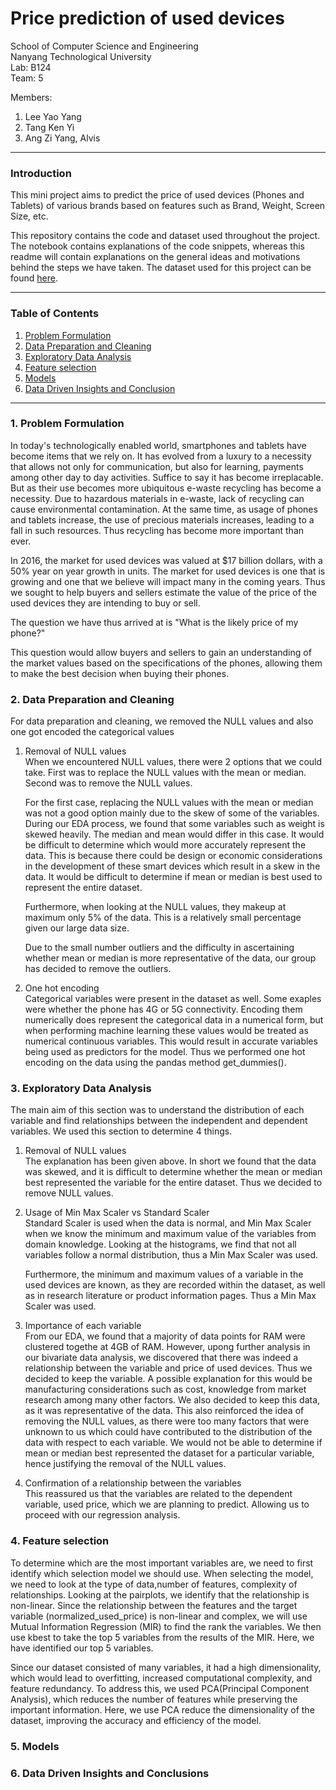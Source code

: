 # Price prediction of used devices

School of Computer Science and Engineering \
Nanyang Technological University \
Lab: B124 \
Team: 5

Members:

1. Lee Yao Yang
2. Tang Ken Yi
3. Ang Zi Yang, Alvis

---

### Introduction

This mini project aims to predict the price of used devices (Phones and Tablets) of various brands based on features such as Brand, Weight, Screen Size, etc.

This repository contains the code and dataset used throughout the project.
The notebook contains explanations of the code snippets, whereas this readme will contain explanations on the general ideas and motivations behind the steps we have taken.
The dataset used for this project can be found [here](https://www.kaggle.com/code/kavya2099/used-phone-price-prediction/notebook).

---

### Table of Contents

1. [Problem Formulation](#1-Problem-Formlation)
2. [Data Preparation and Cleaning](#2-Data-Preparation-and-Cleaning)
3. [Exploratory Data Analysis](#3-Exploratory-Data-Analysis)
4. [Feature selection](#4-Feature-Selection)
5. [Models](#5-Models)
6. [Data Driven Insights and Conclusion](#6-Data-Driven-Insights-and-Conclusion)

---

### 1. Problem Formulation

In today's technologically enabled world, smartphones and tablets have become items that we rely on. It has evolved from a luxury to a necessity that allows not only for communication, but also for learning, payments among other day to day activities. Suffice to say it has become irreplacable. But as their use becomes more ubiquitous e-waste recycling has become a necessity. Due to hazardous materials in e-waste, lack of recycling can cause environmental contamination. At the same time, as usage of phones and tablets increase, the use of precious materials increases, leading to a fall in such resources. Thus recycling has become more important than ever.

In 2016, the market for used devices was valued at $17 billion dollars, with a 50% year on year growth in units. The market for used devices is one that is growing and one that we believe will impact many in the coming years. Thus we sought to help buyers and sellers estimate the value of the price of the used devices they are intending to buy or sell.

The question we have thus arrived at is "What is the likely price of my phone?"

This question would allow buyers and sellers to gain an understanding of the market values based on the specifications of the phones, allowing them to make the best decision when buying their phones.

### 2. Data Preparation and Cleaning

For data preparation and cleaning, we removed the NULL values and also one got encoded the categorical values

1. Removal of NULL values \
   When we encountered NULL values, there were 2 options that we could take. First was to replace the NULL values with the mean or median. Second was to remove the NULL values.

   For the first case, replacing the NULL values with the mean or median was not a good option mainly due to the skew of some of the variables. During our EDA process, we found that some variables such as weight is skewed heavily. The median and mean would differ in this case. It would be difficult to determine which would more accurately represent the data. This is because there could be design or economic considerations in the development of these smart devices which result in a skew in the data. It would be difficult to determine if mean or median is best used to represent the entire dataset.

   Furthermore, when looking at the NULL values, they makeup at maximum only 5% of the data. This is a relatively small percentage given our large data size.

   Due to the small number outliers and the difficulty in ascertaining whether mean or median is more representative of the data, our group has decided to remove the outliers.

2. One hot encoding \
   Categorical variables were present in the dataset as well. Some exaples were whether the phone has 4G or 5G connectivity. Encoding them numerically does represent the categorical data in a numerical form, but when performing machine learning these values would be treated as numerical continuous variables. This would result in accurate variables being used as predictors for the model. Thus we performed one hot encoding on the data using the pandas method get_dummies().

### 3. Exploratory Data Analysis

The main aim of this section was to understand the distribution of each variable and find relationships between the independent and dependent variables.
We used this section to determine 4 things.

1. Removal of NULL values \
   The explanation has been given above. In short we found that the data was skewed, and it is difficult to determine whether the mean or median best represented the variable for the entire dataset. Thus we decided to remove NULL values.

2. Usage of Min Max Scaler vs Standard Scaler \
   Standard Scaler is used when the data is normal, and Min Max Scaler when we know the minimum and maximum value of the variables from domain knowledge. Looking at the histograms, we find that not all variables follow a normal distribution, thus a Min Max Scaler was used.

   Furthermore, the minimum and maximum values of a variable in the used devices are known, as they are recorded within the dataset, as well as in research literature or product information pages. Thus a Min Max Scaler was used.

3. Importance of each variable \
   From our EDA, we found that a majority of data points for RAM were clustered togethe at 4GB of RAM. However, upong further analysis in our bivariate data analysis, we discovered that there was indeed a relationship between the variable and price of used devices. Thus we decided to keep the variable. A possible explanation for this would be manufacturing considerations such as cost, knowledge from market research among many other factors. We also decided to keep this data, as it was representative of the data. This also reinforced the idea of removing the NULL values, as there were too many factors that were unknown to us which could have contributed to the distribution of the data with respect to each variable. We would not be able to determine if mean or median best represented the dataset for a particular variable, hence justifying the removal of the NULL values.

4. Confirmation of a relationship between the variables \
   This reassured us that the variables are related to the dependent variable, used price, which we are planning to predict. Allowing us to proceed with our regression analysis.

### 4. Feature selection

To determine which are the most important variables are, we need to first identify which selection model we should use. When selecting the model, we need to look at the type of data,number of features, complexity of relationships. Looking at the pairplots, we identify that the relationship is non-linear. Since the relationship between the features and the target variable (normalized_used_price) is non-linear and complex, we will use Mutual Information Regression (MIR) to find the rank the variables. We then use kbest to take the top 5 variables from the results of the MIR. Here, we have identified our top 5 variables.

 Since our dataset consisted of many variables, it had a high dimensionality, which would lead to overfitting, increased computational complexity, and feature redundancy. To address this, we used PCA(Principal Component Analysis), which reduces the number of features while preserving the important information. Here, we use PCA reduce the dimensionality of the dataset, improving the accuracy and efficiency of the model.

### 5. Models

### 6. Data Driven Insights and Conclusions
